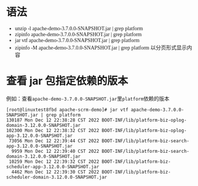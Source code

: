 # 语法

<font face="幼圆">

- unzip -l apache-demo-3.7.0.0-SNAPSHOT.jar | grep platform
- zipinfo apache-demo-3.7.0.0-SNAPSHOT.jar | grep platform
- jar vtf apache-demo-3.7.0.0-SNAPSHOT.jar | grep platform
- zipinfo -M apache-demo-3.7.0.0-SNAPSHOT.jar | grep platform   以分页形式显示内容


</font>

# 查看 jar 包指定依赖的版本

<font face="幼圆">

例如：查看`apache-demo-3.7.0.0-SNAPSHOT.jar`里`platform`依赖的版本

</font>


```text
[root@linuxtest8fbd apache-scrm-demo]# jar vtf apache-demo-3.7.0.0-SNAPSHOT.jar | grep platform
130187 Mon Dec 12 22:38:28 CST 2022 BOOT-INF/lib/platform-biz-oplog-domain-3.12.0.0-SNAPSHOT.jar
102300 Mon Dec 12 22:38:32 CST 2022 BOOT-INF/lib/platform-biz-oplog-app-3.12.0.0-SNAPSHOT.jar
 73056 Mon Dec 12 22:39:44 CST 2022 BOOT-INF/lib/platform-biz-search-app-3.12.0.0-SNAPSHOT.jar
  9959 Mon Dec 12 22:39:40 CST 2022 BOOT-INF/lib/platform-biz-search-domain-3.12.0.0-SNAPSHOT.jar
 10259 Mon Dec 12 22:39:32 CST 2022 BOOT-INF/lib/platform-biz-scheduler-app-3.12.0.0-SNAPSHOT.jar
  4462 Mon Dec 12 22:39:30 CST 2022 BOOT-INF/lib/platform-biz-scheduler-domain-3.12.0.0-SNAPSHOT.jar
```
